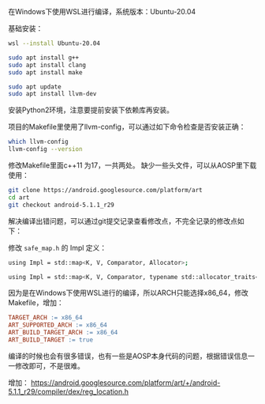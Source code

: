 在Windows下使用WSL进行编译，系统版本：Ubuntu-20.04

基础安装：
```bash
wsl --install Ubuntu-20.04

sudo apt install g++
sudo apt install clang
sudo apt install make   

sudo apt update
sudo apt install llvm-dev
```
安装Python2环境，注意要提前安装下依赖库再安装。


项目的Makefile里使用了llvm-config，可以通过如下命令检查是否安装正确：
```bash
which llvm-config
llvm-config --version
```

修改Makefile里面c++11 为17，一共两处。
缺少一些头文件，可以从AOSP里下载使用：
```bash
git clone https://android.googlesource.com/platform/art
cd art
git checkout android-5.1.1_r29
```


解决编译出错问题，可以通过git提交记录查看修改点，不完全记录的修改点如下：

修改 `safe_map.h`  的 Impl 定义：
```bash
using Impl = std::map<K, V, Comparator, Allocator>;
```

```bash
using Impl = std::map<K, V, Comparator, typename std::allocator_traits<Allocator>::template rebind_alloc<std::pair<const K, V>>>;
```

因为是在Windows下使用WSL进行的编译，所以ARCH只能选择x86_64，修改Makefile，增加：
```Makefile
TARGET_ARCH := x86_64
ART_SUPPORTED_ARCH := x86_64
ART_BUILD_TARGET_ARCH := x86_64
ART_BUILD_TARGET := true
```

编译的时候也会有很多错误，也有一些是AOSP本身代码的问题，根据错误信息一一修改即可，不是很难。



增加：
https://android.googlesource.com/platform/art/+/android-5.1.1_r29/compiler/dex/reg_location.h

